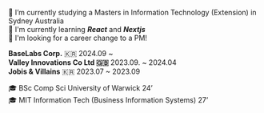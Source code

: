 🏨 I’m currently studying a Masters in Information Technology (Extension) in Sydney Australia <br/>
🌱 I'm currently learning ***React*** and ***Nextjs*** <br/>
🎯 I'm looking for a career change to a PM!

**BaseLabs Corp.** 🇰🇷 2024.09 ~ <br/>
**Valley Innovations Co Ltd 🇬🇧** 2023.09. ~ 2024.04 <br/>
**Jobis & Villains** 🇰🇷 2023.07 ~ 2023.09 <br/>

🎓 BSc Comp Sci University of Warwick  24’ <br/>
🎓 MIT Information Tech (Business Information Systems) 27’
